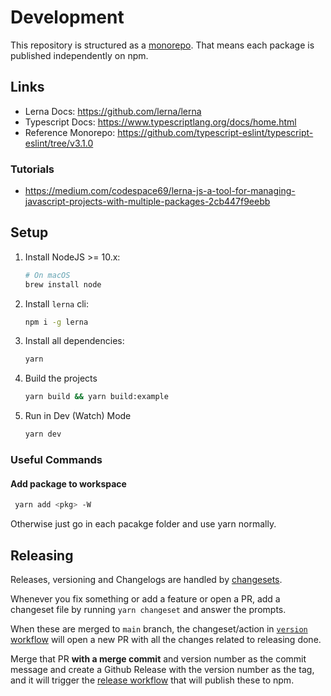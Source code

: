 # Development

This repository is structured as a [monorepo](https://blog.npmjs.org/post/186494959890/monorepos-and-npm). That means each package is published independently on npm.

## Links

- Lerna Docs: <https://github.com/lerna/lerna>
- Typescript Docs: <https://www.typescriptlang.org/docs/home.html>
- Reference Monorepo: <https://github.com/typescript-eslint/typescript-eslint/tree/v3.1.0>

### Tutorials

- <https://medium.com/codespace69/lerna-js-a-tool-for-managing-javascript-projects-with-multiple-packages-2cb447f9eebb>

## Setup

1. Install NodeJS >= 10.x:

   ```sh
   # On macOS
   brew install node
   ```

1. Install `lerna` cli:

   ```sh
   npm i -g lerna
   ```

1. Install all dependencies:

   ```sh
   yarn
   ```

1. Build the projects

   ```sh
   yarn build && yarn build:example
   ```

1. Run in Dev (Watch) Mode

   ```sh
   yarn dev
   ```

### Useful Commands

#### Add package to workspace

```sh
 yarn add <pkg> -W
```

Otherwise just go in each pacakge folder and use yarn normally.

## Releasing

Releases, versioning and Changelogs are handled by [changesets](./.changeset/README.md).

Whenever you fix something or add a feature or open a PR, add a changeset file by running `yarn changeset` and answer the prompts.

When these are merged to `main` branch, the changeset/action in [`version` workflow](./.github/workflow/version.yml) will open a new PR with all the changes related to releasing done.

Merge that PR **with a merge commit** and version number as the commit message and create a Github Release with the version number as the tag, and it will trigger the [release workflow](./.github/workflow/release.yml) that will publish these to npm.
